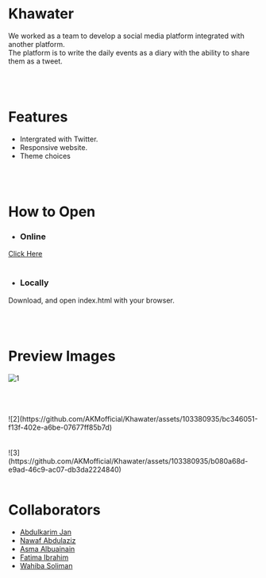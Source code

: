 # Khawater
We worked as a team to develop a social media platform integrated with another platform. <br>
The platform is to write the daily events as a diary with the ability to share them as a tweet.


<br>
<br>


# Features
- Intergrated with Twitter.
- Responsive website.
- Theme choices

<br>
<br>

# How to Open
- ### Online
[Click Here](https://akmofficial.github.io/Khawater/)
<br>
<br>
- ### Locally
Download, and open index.html with your browser.

<br>
<br>


# Preview Images
![1](https://github.com/AKMofficial/Khawater/assets/103380935/753f734b-33d0-45e8-aefd-0266ae28baea)



<br>
<br>
<br>
![2](https://github.com/AKMofficial/Khawater/assets/103380935/bc346051-f13f-402e-a6be-07677ff85b7d)
<br>
<br>
<br>
![3](https://github.com/AKMofficial/Khawater/assets/103380935/b080a68d-e9ad-46c9-ac07-db3da2224840)
<br>
<br>

# Collaborators
- [Abdulkarim Jan](https://github.com/AKMofficial)
- [Nawaf Abdulaziz](https://github.com/NawafAbdulaziz)
- [Asma Albuainain](https://github.com/AsmaMubarakk)
- [Fatima Ibrahim](https://github.com/Faitmhib)
- [Wahiba Soliman](https://github.com/WahibaSoliman)
